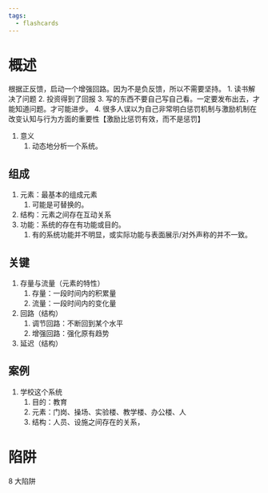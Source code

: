 ```yaml
---
tags:
  - flashcards
---
```

# 概述
根据正反馈，启动一个增强回路。因为不是负反馈，所以不需要坚持。
	1. 读书解决了问题
	2. 投资得到了回报
	3. 写的东西不要自己写自己看。一定要发布出去，才能知道问题。才可能进步。
	4. 很多人误以为自己非常明白惩罚机制与激励机制在改变认知与行为方面的重要性【激励比惩罚有效，而不是惩罚】
1. 意义
	1. 动态地分析一个系统。
## 组成
1. 元素：最基本的组成元素
	1. 可能是可替换的。
2. 结构：元素之间存在互动关系
3. 功能：系统的存在有功能或目的。
	1. 有的系统功能并不明显，或实际功能与表面展示/对外声称的并不一致。
## 关键
1. 存量与流量（元素的特性）
	1. 存量：一段时间内的积累量
	2. 流量：一段时间内的变化量
2. 回路（结构）
	1. 调节回路：不断回到某个水平
	2. 增强回路：强化原有趋势
3. 延迟（结构）
## 案例
1. 学校这个系统
	1. 目的：教育
	2. 元素：门岗、操场、实验楼、教学楼、办公楼、人
	3. 结构：人员、设施之间存在的关系，
# 陷阱
8 大陷阱